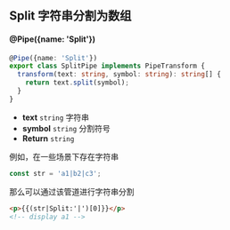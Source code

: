 ## Split 字符串分割为数组

#### @Pipe({name: 'Split'})

```typescript
@Pipe({name: 'Split'})
export class SplitPipe implements PipeTransform {
  transform(text: string, symbol: string): string[] {
    return text.split(symbol);
  }
}
```

- **text** `string` 字符串
- **symbol** `string` 分割符号
- **Return** `string`

例如，在一些场景下存在字符串

```typescript
const str = 'a1|b2|c3';
```

那么可以通过该管道进行字符串分割

```html
<p>{{(str|Split:'|')[0]}}</p>
<!-- display a1 -->
```